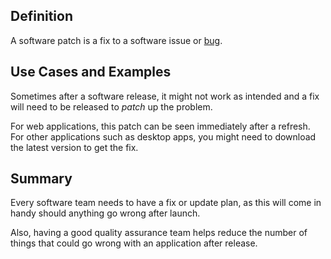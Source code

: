 ## Definition

A software patch is a fix to a software issue or [bug](bug.md).

## Use Cases and Examples

Sometimes after a software release, it might not work as intended and a fix will need to be released to *patch* up the problem.

For web applications, this patch can be seen immediately after a refresh. For other applications such as desktop apps, you might need to download the latest version to get the fix.

## Summary
Every software team needs to have a fix or update plan, as this will come in handy should anything go wrong after launch. 

Also, having a good quality assurance team helps reduce the number of things that could go wrong with an application after release.